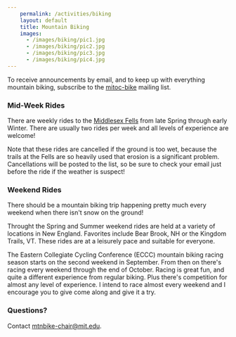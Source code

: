 ```yaml
---
    permalink: /activities/biking
    layout: default
    title: Mountain Biking
    images:
      - /images/biking/pic1.jpg
      - /images/biking/pic2.jpg
      - /images/biking/pic3.jpg
      - /images/biking/pic4.jpg
---
```


To receive announcements by email, and to keep up with everything mountain biking, subscribe to the [mitoc-bike](http://mailman.mit.edu/mailman/listinfo/mitoc-bike) mailing list.

### Mid-Week Rides

There are weekly rides to the [Middlesex Fells](http://www.fellsbiker.com) from late Spring through early Winter. There are usually two rides per week and all levels of experience are welcome!

Note that these rides are cancelled if the ground is too wet, because the trails at the Fells are so heavily used that erosion is a significant problem. Cancellations will be posted to the list, so be sure to check your email just before the ride if the weather is suspect!

### Weekend Rides

There should be a mountain biking trip happening pretty much every weekend when there isn't snow on the ground!

Throught the Spring and Summer weekend rides are held at a variety of locations in New England. Favorites include Bear Brook, NH or the Kingdom Trails, VT. These rides are at a leisurely pace and suitable for everyone.

The Eastern Collegiate Cycling Conference (ECCC) mountain biking racing season starts on the second weekend in September. From then on there's racing every weekend through the end of October. Racing is great fun, and quite a different experience from regular biking. Plus there's competition for almost any level of experience. I intend to race almost every weekend and I encourage you to give come along and give it a try.

### Questions?

Contact [mtnbike-chair@mit.edu](mailto:mtnbike-chair@mit.edu).
